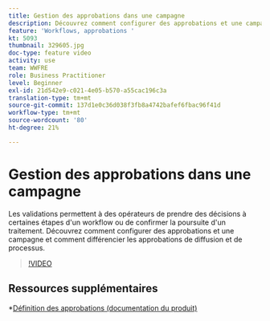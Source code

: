 ```yaml
---
title: Gestion des approbations dans une campagne
description: Découvrez comment configurer des approbations et une campagne et comment différencier les approbations de diffusion et de processus.
feature: 'Workflows, approbations '
kt: 5093
thumbnail: 329605.jpg
doc-type: feature video
activity: use
team: WWFRE
role: Business Practitioner
level: Beginner
exl-id: 21d542e9-c021-4e05-b570-a55cac196c3a
translation-type: tm+mt
source-git-commit: 137d1e0c36d038f3fb8a4742bafef6fbac96f41d
workflow-type: tm+mt
source-wordcount: '80'
ht-degree: 21%

---
```


# Gestion des approbations dans une campagne

Les validations permettent à des opérateurs de prendre des décisions à certaines étapes d&#39;un workflow ou de confirmer la poursuite d&#39;un traitement.
Découvrez comment configurer des approbations et une campagne et comment différencier les approbations de diffusion et de processus.

>[!VIDEO](https://video.tv.adobe.com/v/329605?quality=12)

## Ressources supplémentaires

*[Définition des approbations (documentation du produit)](https://experienceleague.adobe.com/docs/campaign-classic/using/automating-with-workflows/executing-a-workflow/defining-approvals.html?lang=en#sending-emails)
